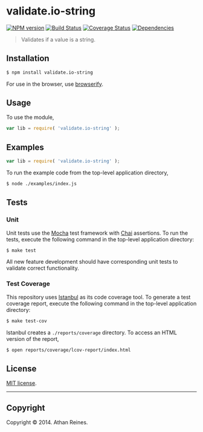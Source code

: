 validate.io-string
===
[![NPM version][npm-image]][npm-url] [![Build Status][travis-image]][travis-url] [![Coverage Status][coveralls-image]][coveralls-url] [![Dependencies][dependencies-image]][dependencies-url]

> Validates if a value is a string.


## Installation

``` bash
$ npm install validate.io-string
```

For use in the browser, use [browserify](https://github.com/substack/node-browserify).


## Usage

To use the module,

``` javascript
var lib = require( 'validate.io-string' );
```


## Examples

``` javascript
var lib = require( 'validate.io-string' );
```

To run the example code from the top-level application directory,

``` bash
$ node ./examples/index.js
```


## Tests

### Unit

Unit tests use the [Mocha](http://visionmedia.github.io/mocha) test framework with [Chai](http://chaijs.com) assertions. To run the tests, execute the following command in the top-level application directory:

``` bash
$ make test
```

All new feature development should have corresponding unit tests to validate correct functionality.


### Test Coverage

This repository uses [Istanbul](https://github.com/gotwarlost/istanbul) as its code coverage tool. To generate a test coverage report, execute the following command in the top-level application directory:

``` bash
$ make test-cov
```

Istanbul creates a `./reports/coverage` directory. To access an HTML version of the report,

``` bash
$ open reports/coverage/lcov-report/index.html
```


## License

[MIT license](http://opensource.org/licenses/MIT). 


---
## Copyright

Copyright &copy; 2014. Athan Reines.


[npm-image]: http://img.shields.io/npm/v/validate.io-string.svg
[npm-url]: https://npmjs.org/package/validate.io-string

[travis-image]: http://img.shields.io/travis/validate-io/string/master.svg
[travis-url]: https://travis-ci.org/validate-io/string

[coveralls-image]: https://img.shields.io/coveralls/validate-io/string/master.svg
[coveralls-url]: https://coveralls.io/r/validate-io/string?branch=master

[dependencies-image]: http://img.shields.io/david/validate-io/string.svg
[dependencies-url]: https://david-dm.org/validate-io/string

[dev-dependencies-image]: http://img.shields.io/david/dev/validate-io/string.svg
[dev-dependencies-url]: https://david-dm.org/dev/validate-io/string

[github-issues-image]: http://img.shields.io/github/issues/validate-io/string.svg
[github-issues-url]: https://github.com/validate-io/string/issues